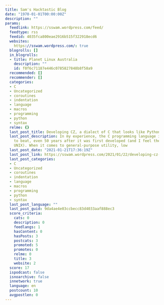 ```yaml
---
title: Sam's Hacktastic Blog
date: "1970-01-01T00:00:00Z"
description: ""
params:
  feedlink: https://sswam.wordpress.com/feed/
  feedtype: rss
  feedid: 4035fca800eae2916b515f322918ecd6
  websites:
    https://sswam.wordpress.com/: true
  blogrolls: []
  in_blogrolls:
  - title: Planet Linux Australia
    description: ""
    id: f0f6c71187e446c0785827848b8f58a9
  recommended: []
  recommender: []
  categories:
  - C
  - Uncategorized
  - coroutines
  - indentation
  - language
  - macros
  - programming
  - python
  - syntax
  relme: {}
  last_post_title: Developing CZ, a dialect of C that looks like Python
  last_post_description: In my experience, the C programming language is still hard
    to beat, even 50 years after it was first developed (and I feel the same way about
    UNIX). When it comes to general-purpose utility, low
  last_post_date: "2021-01-21T17:36:19Z"
  last_post_link: https://sswam.wordpress.com/2021/01/22/developing-cz-a-dialect-of-c-that-looks-like-python/
  last_post_categories:
  - C
  - Uncategorized
  - coroutines
  - indentation
  - language
  - macros
  - programming
  - python
  - syntax
  last_post_language: ""
  last_post_guid: 9da4ae4e03ccbecc83d4033aaf888ec3
  score_criteria:
    cats: 0
    description: 0
    feedlangs: 1
    hasContent: 0
    hasPosts: 3
    postcats: 3
    promoted: 5
    promotes: 0
    relme: 0
    title: 3
    website: 2
  score: 17
  ispodcast: false
  isnoarchive: false
  innetwork: true
  language: en
  postcount: 10
  avgpostlen: 0
---
```

